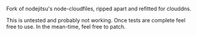 Fork of nodejitsu's node-cloudfiles, ripped apart and refitted for clouddns.

This is untested and probably not working. Once tests are complete feel free to use. In the mean-time, feel free to patch.
